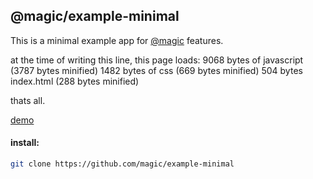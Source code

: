 ## @magic/example-minimal

This is a minimal example app for [@magic](https://github.com/magic) features.

at the time of writing this line, this page loads:
9068 bytes of javascript (3787 bytes minified)
1482 bytes of css (669 bytes minified)
504 bytes index.html (288 bytes minified)

thats all.


[demo](https://magic.github.io/example-minimal)

#### install:
```bash
git clone https://github.com/magic/example-minimal
```

